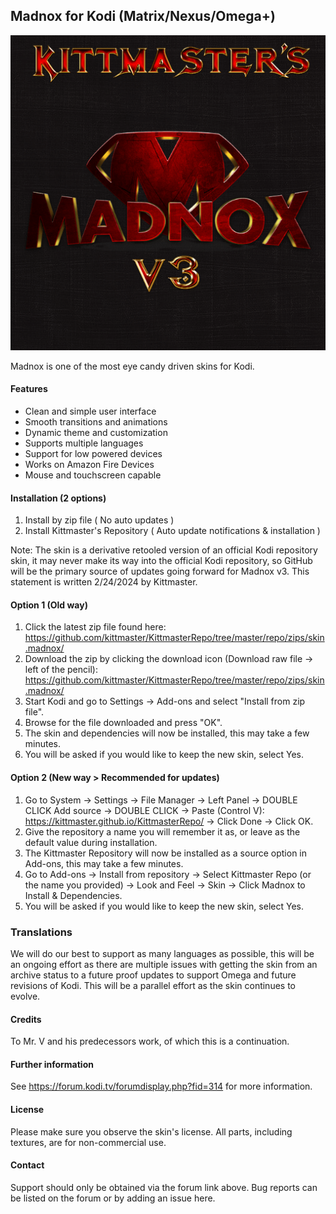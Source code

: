 ## Madnox for Kodi (Matrix/Nexus/Omega+)

![Madnox Logo](https://github.com/kittmaster/KittmasterRepo/blob/master/repo/skin.madnox/resources/icon.png)

Madnox is one of the most eye candy driven skins for Kodi.

#### Features

* Clean and simple user interface
* Smooth transitions and animations
* Dynamic theme and customization
* Supports multiple languages
* Support for low powered devices
* Works on Amazon Fire Devices
* Mouse and touchscreen capable

#### Installation (2 options)

1. Install by zip file ( No auto updates ) 
2. Install Kittmaster's Repository ( Auto update notifications & installation )

Note: The skin is a derivative retooled version of an official Kodi repository skin, it may never make its way into the official Kodi repository, so GitHub will be the primary source of updates going forward for Madnox v3. This statement is written 2/24/2024 by Kittmaster.

#### Option 1 (Old way)

1. Click the latest zip file found here: https://github.com/kittmaster/KittmasterRepo/tree/master/repo/zips/skin.madnox/
2. Download the zip by clicking the download icon (Download raw file -> left of the pencil): https://github.com/kittmaster/KittmasterRepo/tree/master/repo/zips/skin.madnox/
3. Start Kodi and go to Settings -> Add-ons and select "Install from zip file".
4. Browse for the file downloaded and press "OK".
5. The skin and dependencies will now be installed, this may take a few minutes.
6. You will be asked if you would like to keep the new skin, select Yes.

#### Option 2 (New way > Recommended for updates)

1. Go to System -> Settings -> File Manager -> Left Panel -> DOUBLE CLICK Add source -> DOUBLE CLICK <None> -> Paste (Control V): https://kittmaster.github.io/KittmasterRepo/ -> Click Done -> Click OK.
2. Give the repository a name you will remember it as, or leave as the default value during installation.
3. The Kittmaster Repository will now be installed as a source option in Add-ons, this may take a few minutes.
4. Go to Add-ons -> Install from repository -> Select Kittmaster Repo (or the name you provided) -> Look and Feel -> Skin -> Click Madnox to Install & Dependencies.
5. You will be asked if you would like to keep the new skin, select Yes.


### Translations
We will do our best to support as many languages as possible, this will be an ongoing effort as there are multiple issues with getting the skin from an archive status to a future proof updates to support Omega and future revisions of Kodi. This will be a parallel effort as the skin continues to evolve.

#### Credits
To Mr. V and his predecessors work, of which this is a continuation.

#### Further information
See https://forum.kodi.tv/forumdisplay.php?fid=314 for more information.

#### License
Please make sure you observe the skin's license. All parts, including textures, are for non-commercial use.

#### Contact
Support should only be obtained via the forum link above. Bug reports can be listed on the forum or by adding an issue here.